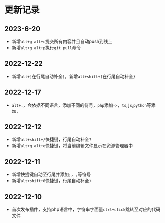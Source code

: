 # 更新记录

## 2023-6-20
- 新增`alt+g alt+c`提交所有内容并且自动push到线上
- 新增`alt+g alt+p`执行`git pull`命令

## 2022-12-22
- 新增`alt+]`在行尾自动补全`]`，新增`alt+shift+]`在行尾自动补全`}`

## 2022-12-17
- `alt+.`，会依据不同语言，添加不同的符号，`php`添加`->`，`ts`,`js`,`python`等添加`.`

## 2022-12-12
- 新增`alt+shift+/`快捷键，行尾自动补全`?`
- 新增`alt+q alt+e`快捷键，将当前编辑文件显示在资源管理器中
## 2022-12-11
- 新增快捷键自动至行尾并添加`;`，`,`等符号
- 新增`alt+shift+0`快捷键，行尾自动补全`)`

## 2022-12-10
- 首次发布插件，支持php语言中，字符串字面量`ctrl+click`跳转至对应的代码文件